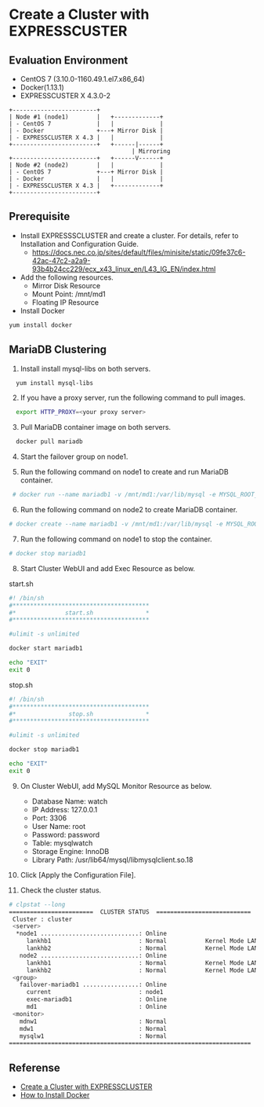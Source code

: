 
# Create a Cluster with EXPRESSCUSTER
## Evaluation Environment
- CentOS 7 (3.10.0-1160.49.1.el7.x86_64)
- Docker(1.13.1)
- EXPRESSCUSTER X 4.3.0-2

 ```
+------------------------+
| Node #1 (node1)        |   +-------------+
| - CentOS 7             |   |             |
| - Docker               +---+ Mirror Disk |
| - EXPRESSCLUSTER X 4.3 |   |             |
+------------------------+   +------|------+
                                    | Mirroring
+------------------------+   +------V------+
| Node #2 (node2)        |   |             |
| - CentOS 7             +---+ Mirror Disk |
| - Docker               |   |             |
| - EXPRESSCLUSTER X 4.3 |   +-------------+
+------------------------+
 ```


## Prerequisite
- Install EXPRESSSCLUSTER and create a cluster. For details, refer to Installation and Configuration Guide.
   - https://docs.nec.co.jp/sites/default/files/minisite/static/09fe37c6-42ac-47c2-a2a9-93b4b24cc229/ecx_x43_linux_en/L43_IG_EN/index.html
- Add the following resources.
  - Mirror Disk Resource
  - Mount Point: /mnt/md1
  - Floating IP Resource
- Install Docker

 ```sh
 yum install docker
 ```

## MariaDB Clustering
1. Install install mysql-libs on both servers.
 ```sh
   yum install mysql-libs
 ```
2. If you have a proxy server, run the following command to pull images.
 ```sh
   export HTTP_PROXY=<your proxy server>
 ```
3. Pull MariaDB container image on both servers.
 ```sh
   docker pull mariadb
 ```

4. Start the failover group on node1.

5. Run the following command on node1 to create and run MariaDB container.
 ```sh
  # docker run --name mariadb1 -v /mnt/md1:/var/lib/mysql -e MYSQL_ROOT_PASSWORD=password -e MYSQL_DATABASE=watch -e -p 3306:3306 -d mariadb:latest
 ```
6. Run the following command on node2 to create MariaDB container.
 ```sh
# docker create --name mariadb1 -v /mnt/md1:/var/lib/mysql -e MYSQL_ROOT_PASSWORD=password -e MYSQL_DATABASE=watch -e -p 3306:3306 -d mariadb:latest
 ```
7. Run the following command on node1 to stop the container.

```sh
# docker stop mariadb1
```

8. Start Cluster WebUI and add Exec Resource as below.

start.sh
 ```sh
#! /bin/sh
#***************************************
#*              start.sh               *
#***************************************

#ulimit -s unlimited

docker start mariadb1

echo "EXIT"
exit 0
 ```

stop.sh 
 ```sh
#! /bin/sh
#***************************************
#*               stop.sh               *
#***************************************

#ulimit -s unlimited

docker stop mariadb1

echo "EXIT"
exit 0
 ```

9. On Cluster WebUI, add MySQL Monitor Resource as below.
   - Database Name: watch
   - IP Address: 127.0.0.1
   - Port: 3306
   - User Name: root
   - Password: password
   - Table: mysqlwatch
   - Storage Engine: InnoDB
   - Library Path: /usr/lib64/mysql/libmysqlclient.so.18

10. Click [Apply the Configuration File].
11. Check the cluster status.
 ```sh
# clpstat --long
 ========================  CLUSTER STATUS  ===========================
  Cluster : cluster
  <server>
   *node1 ............................: Online
      lankhb1                         : Normal           Kernel Mode LAN Heartbeat
      lankhb2                         : Normal           Kernel Mode LAN Heartbeat
    node2 ............................: Online
      lankhb1                         : Normal           Kernel Mode LAN Heartbeat
      lankhb2                         : Normal           Kernel Mode LAN Heartbeat
  <group>
    failover-mariadb1 ................: Online
      current                         : node1
      exec-mariadb1                   : Online
      md1                             : Online
  <monitor>
    mdnw1                             : Normal
    mdw1                              : Normal
    mysqlw1                           : Normal
 =====================================================================
 ```

## Referense
- [Create a Cluster with EXPRESSCLUSTER](https://github.com/EXPRESSCLUSTER/Podman/blob/main/CreateCluster.md)
- [How to Install Docker](https://github.com/EXPRESSCLUSTER/Docker/blob/master/HowToInstallDocker.md)